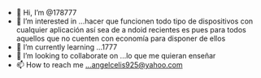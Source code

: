 - 👋 Hi, I’m @178777
- 👀 I’m interested in ...hacer que funcionen todo tipo de dispositivos con cualquier aplicación así sea de a ndoid recientes es pues para todos aquellos que no cuenten con economía para disponer de ellos
- 🌱 I’m currently learning ...1777
- 💞️ I’m looking to collaborate on ...lo que me quieran enseñar
- 📫 How to reach me ...angelcelis925@yahoo.com

<!---
178777/178777 is a ✨ special ✨ repository because its `README.md` (this file) appears on your GitHub profile.
You can click the Preview link to take a look at your changes.
--->
